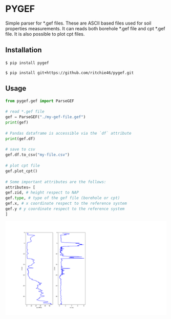 # PYGEF

Simple parser for *.gef files. These are ASCII based files used for soil properties measurements. 
It can reads both borehole *.gef file and cpt *.gef file. It is also possible to plot cpt files.

## Installation
`$ pip install pygef`

`$ pip install git+https://github.com/ritchie46/pygef.git`

## Usage
```python
from pygef.gef import ParseGEF

# read *.gef file
gef = ParseGEF("./my-gef-file.gef")
print(gef)

# Pandas dataframe is accessible via the `df` attribute
print(gef.df)

# save to csv
gef.df.to_csv("my-file.csv")

# plot cpt file
gef.plot_cpt()

# Some important attributes are the follows:
attributes= [
gef.zid, # height respect to NAP
gef.type, # type of the gef file (borehole or cpt)
gef.x, # x coordinate respect to the reference system
gef.y # y coordinate respect to the reference system
]

```

![](img/gef-only.png)